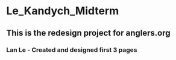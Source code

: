 # Le_Kandych_Midterm

## This is the redesign project for anglers.org

### Lan Le - Created and designed first 3 pages
